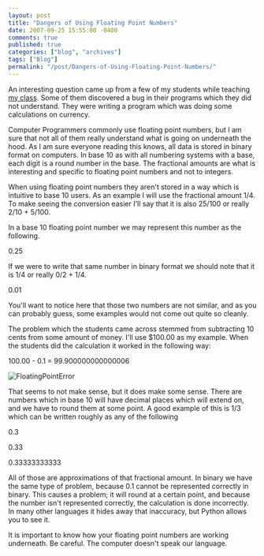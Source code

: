 ```yaml
---
layout: post
title: "Dangers of Using Floating Point Numbers"
date: 2007-09-25 15:55:00 -0400
comments: true
published: true
categories: ["blog", "archives"]
tags: ["Blog"]
permalink: "/post/Dangers-of-Using-Floating-Point-Numbers/"
---
```

<!-- more -->



<p>An interesting question came up from a few of my students while teaching <a href="http://aspadvice.com/blogs/name/archive/2007/09/25/Teaching-Introduction-to-Computer-Programming.aspx">my class</a>. Some of them discovered a bug in their programs which they did not understand. They were writing a program which was doing some calculations on currency.</p>
<p>Computer Programmers commonly use floating point numbers, but I am sure that not all of them really understand what is going on underneath the hood. As I am sure everyone reading this knows, all data is stored in binary format on computers. In base 10 as with all numbering systems with a base, each digit is a round number in the base. The fractional amounts are what is interesting and specific to floating point numbers and not to integers.</p>
<p>When using floating point numbers they aren't stored in a way which is intuitive to base 10 users. As an example I will use the fractional amount 1/4. To make seeing the conversion easier I'll say that it is also 25/100 or really 2/10 + 5/100.</p>
<p>In a base 10 floating point number we may represent this number as the following.</p>
<p>0.25</p>
<p>If we were to write that same number in binary format we should note that it is 1/4 or really 0/2 + 1/4.</p>
<p>0.01</p>
<p>You'll want to notice here that those two numbers are not similar, and as you can probably guess, some examples would not come out quite so cleanly.</p>
<p>The problem which the students came across stemmed from subtracting&nbsp;10 cents&nbsp;from some amount of money. I'll use $100.00 as my example. When the students did the calculation it worked in the following way:</p>
<p>100.00 - 0.1 = 99.900000000000006</p>
<p><img src="http://static.flickr.com/1088/1452877225_08cf99c95b.jpg" border="0" alt="FloatingPointError" /></p>
<p>That seems to not make sense, but it does make some sense. There are numbers which in base 10 will have decimal places which will extend on, and we have to round them at some point. A good example of this is 1/3 which can be written roughly as any of the following</p>
<p>0.3</p>
<p>0.33</p>
<p>0.33333333333</p>
<p>All of those are approximations of that fractional amount. In binary we have the same type of problem, because 0.1 cannot be represented correctly in binary.&nbsp;This causes a problem; it will round at a certain point, and because the number isn't represented correctly, the calculation is done incorrectly. In many other languages it hides away that inaccuracy, but Python allows you to see it.</p>
<p>It is important to know how your floating point numbers are working underneath. Be careful. The computer doesn't speak our language.</p>
